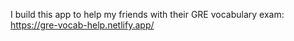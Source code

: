 I build this app to help my friends with their GRE vocabulary exam: https://gre-vocab-help.netlify.app/
